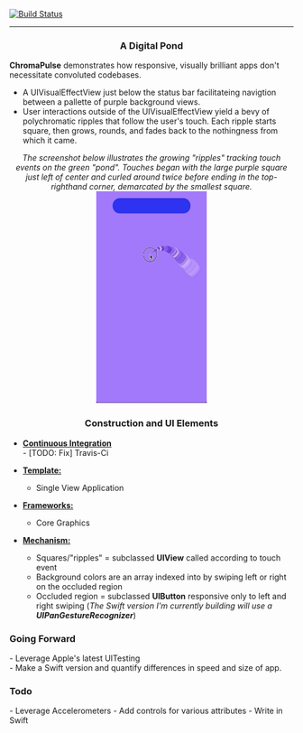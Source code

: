 [![Build Status](https://travis-ci.org/MadArkitekt/ChromaPulse.svg?branch=master)](https://travis-ci.org/MadArkitekt/ChromaPulse)
<hr>
<center><h3>A Digital Pond</h3></center>
<p><strong>ChromaPulse</strong> demonstrates how responsive, visually brilliant apps don't necessitate convoluted codebases.</p>
<p>
<ul>
    <li>A UIVisualEffectView just below the status bar facilitateing navigtion between a pallette of purple background views.</li>
    <li>User interactions outside of the UIVisualEffectView yield a bevy of polychromatic ripples that follow the user's touch. Each ripple starts square, then grows, rounds, and fades back to the nothingness from which it came.</li>
</ul>
</p>
<center><em>The screenshot below illustrates the growing "ripples" tracking touch events on the green "pond". Touches began with the large purple square just left of center and curled around twice before ending in the top-righthand corner, demarcated by the smallest square. </em></center>  
<center><img style="float: center" src="ChromaPulse.gif" width=195.25 height=375></center>
<center><h3>Construction and UI Elements</h3></center>

- <strong><u>Continuous Integration</u></strong>  
        - [TODO: Fix] Travis-Ci
- <strong><u>Template:</u></strong>
	- Single View Application  
 
- <strong><u>Frameworks:</u></strong>
	- Core Graphics
 
- <strong><u>Mechanism:</u></strong>
	- Squares/"ripples" = subclassed <strong>UIView</strong> called according to touch event
	- Background colors are an array indexed into by swiping left or right on the occluded region<br>
	- Occluded region = subclassed <strong>UIButton</strong> responsive only to left and right swiping (*The Swift version I'm currently building will use a <strong>UIPanGestureRecognizer</strong>*)

<h3>Going Forward</h3>
	- Leverage Apple's latest UITesting<br>
	- Make a Swift version and quantify differences in speed and size of app.

<h3>Todo</h3>
        - Leverage Accelerometers 
        - Add controls for various attributes 
        - Write in Swift

